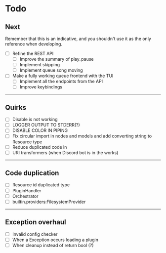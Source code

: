 # Todo
## Next
Remember that this is an indicative, and you shouldn't use it as the only reference when developing.

- [ ] Refine the REST API
  - [ ] Improve the summary of play_pause
  - [ ] Implement skipping
  - [ ] Implement queue song moving
- [ ] Make a fully working queue frontend with the TUI
  - [ ] Implement all the endpoints from the API
  - [ ] Improve keybindings

---

## Quirks
 - [ ] Disable is not working
 - [ ] LOGGER OUTPUT TO STDERR(?)
 - [ ] DISABLE COLOR IN PIPING
 - [ ] Fix circular import in nodes and models and add converting string to Resource type
 - [ ] Reduce duplicated code in
 - [ ] URI transformers (when Discord bot is in the works)

---

## Code duplication
 - [ ] Resource id duplicated type
- [ ] PluginHandler
- [ ] Orchestrator
- [ ] builtin.providers:FilesystemProvider

---

## Exception overhaul
 - [ ] Invalid config checker
 - [ ] When a Exception occurs loading a plugin
 - [ ] When cleanup instead of return bool (?)
